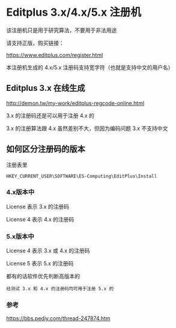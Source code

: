 # Editplus 3.x/4.x/5.x 注册机

该注册机只是用于研究算法，不要用于非法用途

请支持正版，购买链接：

https://www.editplus.com/register.html

本注册机生成的 4.x/5.x  注册码支持宽字符（也就是支持中文的用户名）

## Editplus 3.x 在线生成

http://demon.tw/my-work/editplus-regcode-online.html

3.x 的注册码还是可以用于注册 4.x 的

3.x 的注册算法跟 4.x 虽然差别不大，但因为编码问题 3.x 不支持中文

## 如何区分注册码的版本
注册表里
```
HKEY_CURRENT_USER\SOFTWARE\ES-Computing\EditPlus\Install
```
### 4.x版本中

License 表示 3.x 的注册码

License 4 表示 4.x 的注册码

### 5.x版本中

License 4 表示 3.x 或 4.x 的注册码

License 5 表示 5.x 的注册码

都有的话软件优先判断高版本的

`经测试 3.x 和 4.x 的注册码均可用于注册 5.x 的`

### 参考
https://bbs.pediy.com/thread-247874.htm